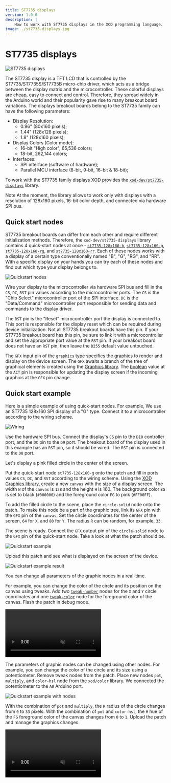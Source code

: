 ```yaml
---
title: ST7735 displays
version: 1.0.0
description: |
    How to work with ST7735 displays in the XOD programming language.
image: ./st7735-displays.jpg
---
```


# ST7735 displays

![ST7735 displays](./st7735-displays.jpg)

The ST7735 display is a TFT LCD that is controlled by the ST7735/ST7735S/ST7735B micro-chip driver, which acts as a bridge between the display matrix and the microcontroller.
These colorful displays are cheap, easy to connect and control. Therefore, they spread widely in the Arduino world and their popularity gave rise to many breakout board variations. The displays breakout boards belong to the ST7735 family can have the following parameters:

- Display Resolution:
  - 0.96" (80x160 pixels);
  - 1.44" (128x128 pixels);
  - 1.8" (128x160 pixels);
- Display Colors (Color mode):
  - 16-bit "High color", 65,536 colors;
  - 18-bit, 262,144 colors; 
- Interfaces:
  - SPI interface (software of hardware);
  - Parallel MCU interface (8-bit, 9-bit, 16-bit & 18-bit);

To work with the ST7735 family displays XOD provides the [`xod-dev/st7735-displays`](/libs/xod-dev/st7735-displays) library.

<div class="ui segment note">
<span class="ui ribbon label">Note</span>
At the moment, the library allows to work only with displays with a resolution of 128x160 pixels, 16-bit color depth, and connected via hardware SPI bus.
</div>

## Quick start nodes

ST7735 breakout boards can differ from each other and require different initialization methods. Therefore, the `xod-dev/st7735-displays` library contains 4 quick-start nodes at once - [`st7735-128x160-b`](/libs/xod-dev/st7735-displays/st7735-128x160-b), [`st7735-128x160-g`](/libs/xod-dev/st7735-displays/st7735-128x160-g), [`st7735-128x160-rg`](/libs/xod-dev/st7735-displays/st7735-128x160-rg), and [`st7735-128x160-rr`](/libs/xod-dev/st7735-displays/st7735-128x160-rr). Each of these nodes works with a display of a certain type conventionally named "B", "G", "RG", and "RR". With a specific display on your hands you can try each of these nodes and find out which type your display belongs to.

![Quickstart nodes](./quickstart-nodes.png)

Wire your display to the microcontroller via hardware SPI bus and fill in the `CS`, `DC`, `RST` pin values according to the microcontroller ports. The `CS` is the "Chip Select" microcontroller port of the SPI interface. `DC` is the "Data/Command" microcontroller port responsible for sending data and commands to the display driver.

The `RST` pin is the "Reset" microcontroller port the display is connected to. This port is responsible for the display reset which can be required during device initialization. Not all ST7735 breakout boards have this pin. If your ST7735 breakout board has this pin, be sure to link it with a microcontroller and set the appropriate port value at the `RST` pin. If your breakout board does not have an `RST` pin, then leave the `D255` default value untouched.

The `GFX` input pin of the `graphics` type specifies the graphics to render and display on the device screen. The `GFX` awaits a branch of the tree of graphical elements created using the [Graphics library](/docs/guide/graphics-library). The [boolean](/docs/reference/data-types/#boolean-literals/) value at the `ACT` pin is responsible for updating the display screen if the incoming graphics at the `GFX` pin change.

## Quick start example

Here is a simple example of using quick-start nodes. For example, We use an ST7735 128x160 SPI display of a "G" type. Connect it to a microcontroller according to the wiring scheme.

![Wiring](./wiring.png)

Use the hardware SPI bus. Connect the display's `CS` pin to the `D10` controller port, and the `DC` pin to the `D9` port. The breakout board of the display used in this example has an `RST` pin, so it should be wired. The `RST` pin is connected to the `D8` port.

Let's display a pink filled circle in the center of the screen.

Put the quick-start node `st7735-128x160-g` onto the patch and fill in ports values `CS`, `DC`, and `RST` according to the wiring scheme. Using the [XOD Graphics library](/docs/guide/graphics-library), create a new `canvas` with the size of a display screen. The width `W` of the `canvas` is `128` and the height `H` is 160. The background color `BG` is set to black (`#000000`) and the foreground color `FG` to pink (`#FF00FF`).

To add the filled circle to the scene, place the `circle-solid` node onto the patch. To make this node be a part of the graphic tree, link its `GFX` pin with the `GFX` pin of the `canvas`. Set the circle coordinates for the center of the screen, `64` for `X`, and `80` for `Y`. The radius `R` can be random, for example, `33`.

The scene is ready. Connect the `GFX` output pin of the `circle-solid` node to the `GFX` pin of the quick-start node. Take a look at what the patch should be.

![Quickstart example](./quickstart-example.png)

Upload this patch and see what is displayed on the screen of the device.

![Quickstart example result](./quickstart-example-result.jpg)

You can change all parameters of the graphic nodes in a real-time.

For example, you can change the color of the circle and its position on the canvas using tweaks. Add two [`tweak-number`](/libs/xod/debug/tweak-number) nodes for the `X` and `Y` circle coordinates and one [`tweak-color`](/libs/xod/debug/tweak-color) node for the foreground color of the canvas. Flash the patch in debug mode.

<video controls autoplay muted loop>
    <source src="./quickstart-example-with-tweaks.mp4" type="video/mp4">
</video>

The parameters of graphic nodes can be changed using other nodes. For example, you can change the color of the circle and its size using a potentiometer. Remove tweak nodes from the patch. Place new nodes `pot`, `multiply`, and `color-hsl` node from the `xod/color` library. We connected the potentiometer to the `A0` Arduino port.

![Quickstart example with nodes](./quickstart-example-with-nodes.png)

With the combination of `pot` and `multiply`, the `R` radius of the circle changes from `0` to `33` pixels. With the combination of `pot` and `color-hsl`, the `H` hue of the `FG` foreground color of the canvas changes from `0` to `1`. Upload the patch and manage the graphics changes.

<video controls autoplay muted loop>
    <source src="./quickstart-example-with-nodes.mp4" type="video/mp4">
</video>
